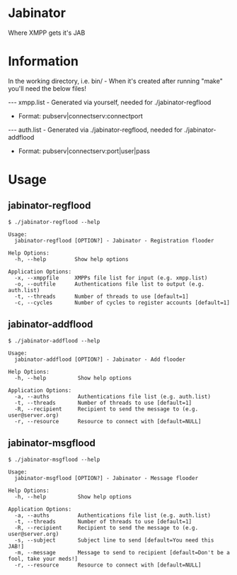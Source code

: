 # Jabinator
Where XMPP gets it's JAB

# Information
In the working directory, i.e. bin/ - When it's created after running "make" you'll need the below files!

--- xmpp.list - Generated via yourself, needed for ./jabinator-regflood

* Format: pubserv|connectserv:connectport

--- auth.list - Generated via ./jabinator-regflood, needed for ./jabinator-addflood

* Format: pubserv|connectserv:port|user|pass

# Usage
## jabinator-regflood
```
$ ./jabinator-regflood --help

Usage:
  jabinator-regflood [OPTION?] - Jabinator - Registration flooder

Help Options:
  -h, --help         Show help options

Application Options:
  -x, --xmppfile     XMPPs file list for input (e.g. xmpp.list)
  -o, --outfile      Authentications file list to output (e.g. auth.list)
  -t, --threads      Number of threads to use [default=1]
  -c, --cycles       Number of cycles to register accounts [default=1]
```


## jabinator-addflood
```
$ ./jabinator-addflood --help

Usage:
  jabinator-addflood [OPTION?] - Jabinator - Add flooder

Help Options:
  -h, --help          Show help options

Application Options:
  -a, --auths         Authentications file list (e.g. auth.list)
  -t, --threads       Number of threads to use [default=1]
  -R, --recipient     Recipient to send the message to (e.g. user@server.org)
  -r, --resource      Resource to connect with [default=NULL]
```


## jabinator-msgflood
```
$ ./jabinator-msgflood --help

Usage:
  jabinator-msgflood [OPTION?] - Jabinator - Message flooder

Help Options:
  -h, --help          Show help options

Application Options:
  -a, --auths         Authentications file list (e.g. auth.list)
  -t, --threads       Number of threads to use [default=1]
  -R, --recipient     Recipient to send the message to (e.g. user@server.org)
  -s, --subject       Subject line to send [default=You need this JAB!]
  -m, --message       Message to send to recipient [default=Don't be a fool, take your meds!]
  -r, --resource      Resource to connect with [default=NULL]
```


